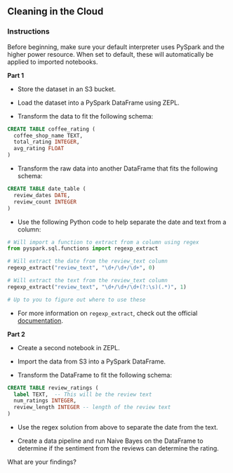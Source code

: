 ## Cleaning in the Cloud

### Instructions

Before beginning, make sure your default interpreter uses PySpark and the higher power resource. When set to default, these will automatically be applied to imported notebooks.

**Part 1**

* Store the dataset in an S3 bucket.

* Load the dataset into a PySpark DataFrame using ZEPL.

* Transform the data to fit the following schema:

```sql
CREATE TABLE coffee_rating (
  coffee_shop_name TEXT,
  total_rating INTEGER,
  avg_rating FLOAT
)
```

* Transform the raw data into another DataFrame that fits the following schema:

```sql
CREATE TABLE date_table (
  review_dates DATE,
  review_count INTEGER
)
```

* Use the following Python code to help separate the date and text from a column:

```python
# Will import a function to extract from a column using regex
from pyspark.sql.functions import regexp_extract

# Will extract the date from the review_text column
regexp_extract("review_text", "\d+/\d+/\d+", 0)

# Will extract the text from the review_text column
regexp_extract("review_text", "\d+/\d+/\d+(?:\s)(.*)", 1)

# Up to you to figure out where to use these
```

* For more information on `regexp_extract`, check out the official [documentation](http://spark.apache.org/docs/2.2.0/api/python/pyspark.sql.html#pyspark.sql.functions.regexp_extract).

**Part 2**

* Create a second notebook in ZEPL.

* Import the data from S3 into a PySpark DataFrame.

* Transform the DataFrame to fit the following schema:

```sql
CREATE TABLE review_ratings (
  label TEXT,  -- This will be the review text
  num_ratings INTEGER,
  review_length INTEGER -- length of the review text
)
```

* Use the regex solution from above to separate the date from the text.

* Create a data pipeline and run Naive Bayes on the DataFrame to determine if the sentiment from the reviews can determine the rating.

What are your findings?
